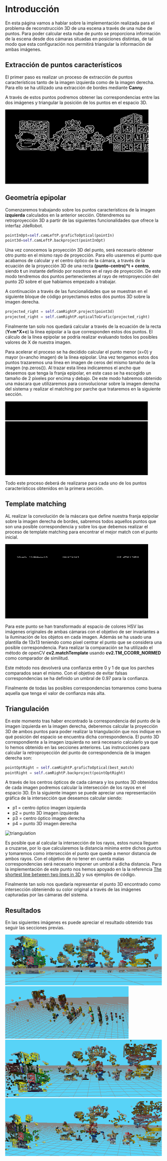 # Introducción

En esta página vamos a hablar sobre la implementación realizada para el problema de reconstrucción 3D de una escena a través de una nube de puntos. Para poder calcular esta nube de punto se proporciona información de la escena desde dos cámaras situadas en posiciones distintas, de tal modo que esta configuración nos permitirá triangular la información de ambas imágenes.

## Extracción de puntos característicos
El primer paso es realizar un proceso de extracción de puntos característicos tanto de la imagen izquierda como de la imagen derecha. Para ello se ha utilizado una extracción de bordes mediante **Canny**.

A través de estos puntos podremos obtener las correspondencias entre las dos imágenes y triangular la posición de los puntos en el espacio 3D.

![canny](/media/canny.png)

## Geometría epipolar
Comenzaremos trabajando sobre los puntos característicos de la imagen **izquierda** calculados en la anterior sección. Obtendremos su retroproyección 3D a partir de las siguientes funcionalidades que ofrece la interfaz JdeRobot.

```python
pointInOpt=self.camLeftP.graficToOptical(pointIn)
point3d=self.camLeftP.backproject(pointInOpt)
```
Una vez conocemos la proyección 3D del punto, será necesario obtener otro punto en el mismo rayo de proyección. Para ello usaremos el punto que acabamos de calcular y el centro óptico de la cámara, a través de la ecuación de la proyección 3D de una recta **(punto-centro)\*t + centro**, siendo **t** un instante definido por nosotros en el rayo de proyección. De este modo tendremos dos puntos pertenecientes al rayo de retroproyección del punto 2D sobre el que habíamos empezado a trabajar.

A continuación a través de las funcionalidades que se muestran en el siguiente bloque de código proyectamos estos dos puntos 3D sobre la imagen derecha.

```python
projected_right = self.camRightP.project(point3d)
projected_right = self.camRightP.opticalToGrafic(projected_right)
```

Finalmente tan solo nos quedará calcular a través de la ecuación de la recta (**Y=m\*X+c**) la línea epipolar a la que corresponden estos dos puntos. El cálculo de la línea epipolar se podría realizar evaluando todos los posibles valores de X de nuestra imagen.

Para acelerar el proceso se ha decidido calcular el punto menor (x=0) y mayor (x=ancho imagen) de la línea epipolar. Una vez tengamos estos dos puntos trazaremos una línea en imagen de ceros del mismo tamaño de la imagen (np.zeros()). Al trazar esta línea indicaremos el ancho que deseemos que tenga la franja epipolar, en este caso se ha escogido un tamaño de 2 píxeles por encima y debajo. De este modo habremos obtenido una máscara que utilizaremos para convolucionar sobre la imagen derecha del sistema y realizar el matching por parche que trataremos en la siguiente sección.

![mask](/media/mask.png)

Todo este proceso deberá de realizarse para cada uno de los puntos característicos obtenidos en la primera sección.

## Template matching

AL realizar la convolución de la máscara que define nuestra franja epipolar sobre la imagen derecha de bordes, sabremos todos aquellos puntos que son una posible correspondencia y sobre los que debemos realizar el proceso de template matching para encontrar el mejor match con el punto inicial.

![roi](/media/roi.png)

Para este punto se han transformado al espacio de colores HSV las imágenes originales de ambas cámaras con el objetivo de ser invariantes a la iluminación de los objetos en cada imagen. Además se ha usado una plantilla de 13x13 teniendo como pixel centrar el punto que se considera una posible correspondencia. Para realizar la comparación se ha utilizado el método de openCV **cv2.matchTemplate** usando **cv2.TM_CCORR_NORMED** como comparador de similitud.

Este método nos devolverá una confianza entre 0 y 1 de que los parches comparados sean el mismo. Con el objetivo de evitar falsas correspondencias se ha definido un umbral de 0.97 para la confianza.

Finalmente de todas las posibles correspondencias tomaremos como buena aquella que tenga el valor de confianza más alta.


## Triangulación

En este momento tras haber encontrado la correspondencia del punto de la imagen izquierda en la imagen derecha, deberemos calcular la proyección 3D de ambos puntos para poder realizar la triangulación que nos indique en qué posición del espacio se encuentra dicha correspondencia. El punto 3D correspondiente a la imagen izquierda no será necesario calcularlo ya que lo hemos obtenido en las secciones anteriores. Las instrucciones para calcular la retroproyección del punto de correspondencia de la imagen derecha son:

```python
pointOptRight = self.camRightP.graficToOptical(best_match)
pointRight = self.camRightP.backproject(pointOptRight)
```

A través de los centros ópticos de cada cámara y los puntos 3D obtenidos de cada imagen podremos calcular la intersección de los rayos en el espacio 3D. En la siguiente imagen se puede apreciar una representación gráfica de la intersección que deseamos calcular siendo:

- p1 = centro óptico imagen izquierda
- p2 = punto 3D imagen izquierda
- p3 = centro óptico imagen derecha
- p4 = punto 3D imagen derecha

![triangulation](/media/triangulation.png)

Es posible que al calcular la intersección de los rayos, estos nunca lleguen a cruzarse, por lo que calcularemos la distancia mínima entre dichos puntos y tomaremos como intersección el punto que quede a menor distancia de ambos rayos. Con el objetivo de no tener en cuenta malas correspondencias será necesario imponer un umbral a dicha distancia. Para la implementación de este punto nos hemos apoyado en la la referencia [The shortest line between two lines in 3D](http://paulbourke.net/geometry/pointlineplane/) y sus ejemplos de código.

Finalmente tan solo nos quedaría representar el punto 3D encontrado como intersección obteniendo su color original a través de las imágenes capturadas por las cámaras del sistema.


## Resultados

En las siguientes imágenes es puede apreciar el resultado obtenido tras seguir las secciones previas.

![r1](/media/r1.png)
![r2](/media/r2.png)
![r3](/media/r3.png)
![r4](/media/r4.png)
